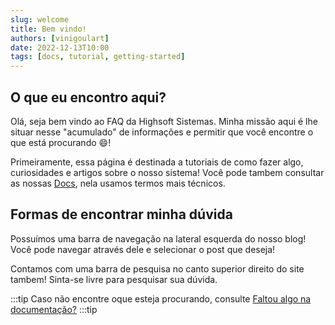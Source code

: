 ```yaml
---
slug: welcome
title: Bem vindo!
authors: [vinigoulart]
date: 2022-12-13T10:00
tags: [docs, tutorial, getting-started]
---
```


## O que eu encontro aqui?

Olá, seja bem vindo ao FAQ da Highsoft Sistemas. Minha missão aqui é lhe situar nesse "acumulado" de informações e permitir que você encontre o que está procurando :smile:!

Primeiramente, essa página é destinada a tutoriais de como fazer algo, curiosidades e artigos sobre o nosso sistema! Você pode tambem consultar as nossas [Docs](/docs/intro/comecando), nela usamos termos mais técnicos.

## Formas de encontrar minha dúvida

Possuímos uma barra de navegação na lateral esquerda do nosso blog! Você pode navegar através dele e selecionar o post que deseja!

Contamos com uma barra de pesquisa no canto superior direito do site tambem! Sinta-se livre para pesquisar sua dúvida.

:::tip
Caso não encontre oque esteja procurando, consulte [Faltou algo na documentação?](/docs/geral/utilidades/contribua)
:::tip
